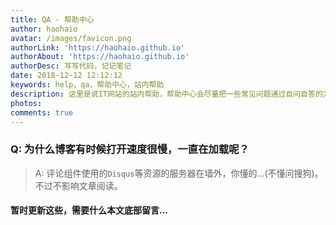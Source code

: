 ```yaml
---
title: QA - 帮助中心
author: haohaio
avatar: /images/favicon.png
authorLink: 'https://haohaio.github.io'
authorAbout: 'https://haohaio.github.io'
authorDesc: 写写代码，记记笔记
date: 2018-12-12 12:12:12
keywords: help，qa，帮助中心，站内帮助
description: 这里是说IT网站的站内帮助，帮助中心会尽量把一些常见问题通过自问自答的方式放出，希望真的能帮到你们。
photos:
comments: true
---
```


### Q: 为什么博客有时候打开速度很慢，一直在加载呢？

> A: 评论组件使用的`Disqus`等资源的服务器在墙外，你懂的...(不懂问搜狗)。不过不影响文章阅读。

#### 暂时更新这些，需要什么本文底部留言...
